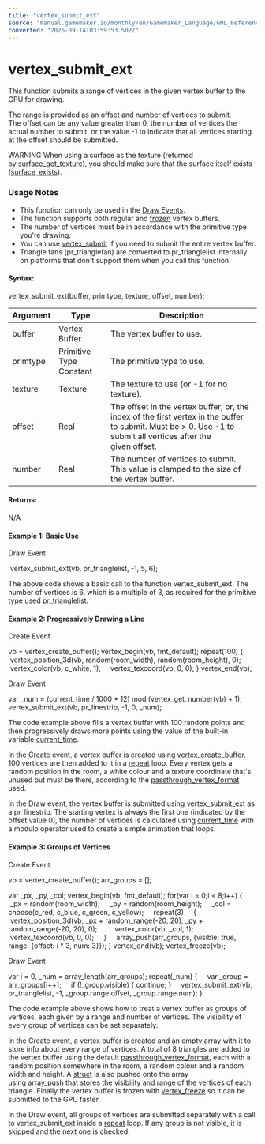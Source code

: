 ```yaml
---
title: "vertex_submit_ext"
source: "manual.gamemaker.io/monthly/en/GameMaker_Language/GML_Reference/Drawing/Primitives/vertex_submit_ext.htm"
converted: "2025-09-14T03:59:53.502Z"
---
```


# vertex\_submit\_ext

This function submits a range of vertices in the given vertex buffer to the GPU for drawing.

The range is provided as an offset and number of vertices to submit. The offset can be any value greater than 0, the number of vertices the actual number to submit, or the value \-1 to indicate that all vertices starting at the offset should be submitted.

WARNING When using a surface as the texture (returned by [surface\_get\_texture](../Surfaces/surface_get_texture.md)), you should make sure that the surface itself exists ([surface\_exists](../Surfaces/surface_exists.md)).

### Usage Notes

-   This function can only be used in the [Draw Events](../../../../The_Asset_Editors/Object_Properties/Draw_Events.md).
-   The function supports both regular and [frozen](../../../../../../../GameMaker_Language/GML_Reference/Drawing/Primitives/vertex_freeze.md) vertex buffers.
-   The number of vertices must be in accordance with the primitive type you're drawing.
-   You can use [vertex\_submit](../../../../../../../GameMaker_Language/GML_Reference/Drawing/Primitives/vertex_submit.md) if you need to submit the entire vertex buffer.
-   Triangle fans (pr\_trianglefan) are converted to pr\_trianglelist internally on platforms that don't support them when you call this function.

#### Syntax:

vertex\_submit\_ext(buffer, primtype, texture, offset, number);

| Argument | Type | Description |
| --- | --- | --- |
| buffer | Vertex Buffer | The vertex buffer to use. |
| primtype | Primitive Type Constant | The primitive type to use. |
| texture | Texture | The texture to use (or -1 for no texture). |
| offset | Real | The offset in the vertex buffer, or, the index of the first vertex in the buffer to submit. Must be > 0. Use -1 to submit all vertices after the given offset. |
| number | Real | The number of vertices to submit. This value is clamped to the size of the vertex buffer. |

#### Returns:

N/A

#### Example 1: Basic Use

Draw Event

 vertex\_submit\_ext(vb, pr\_trianglelist, -1, 5, 6);

The above code shows a basic call to the function vertex\_submit\_ext. The number of vertices is 6, which is a multiple of 3, as required for the primitive type used pr\_trianglelist.

#### Example 2: Progressively Drawing a Line

Create Event

vb = vertex\_create\_buffer();
vertex\_begin(vb, fmt\_default);
repeat(100)
{
    vertex\_position\_3d(vb, random(room\_width), random(room\_height), 0);
    vertex\_color(vb, c\_white, 1);
    vertex\_texcoord(vb, 0, 0);
}
vertex\_end(vb);

Draw Event

var \_num = (current\_time / 1000 \* 12) mod (vertex\_get\_number(vb) + 1);
vertex\_submit\_ext(vb, pr\_linestrip, -1, 0, \_num);

The code example above fills a vertex buffer with 100 random points and then progressively draws more points using the value of the built-in variable [current\_time](../../Maths_And_Numbers/Date_And_Time/current_time.md).

In the Create event, a vertex buffer is created using [vertex\_create\_buffer](vertex_create_buffer.md). 100 vertices are then added to it in a [repeat](../../../GML_Overview/Language_Features/repeat.md) loop. Every vertex gets a random position in the room, a white colour and a texture coordinate that's unused but must be there, according to the [passthrough\_vertex\_format](../../../../Additional_Information/Guide_To_Primitives_And_Vertex_Building.htm#passthrough_vertex_format) used.

In the Draw event, the vertex buffer is submitted using vertex\_submit\_ext as a pr\_linestrip. The starting vertex is always the first one (indicated by the offset value 0), the number of vertices is calculated using [current\_time](../../Maths_And_Numbers/Date_And_Time/current_time.md) with a modulo operator used to create a simple animation that loops.

#### Example 3: Groups of Vertices

Create Event

vb = vertex\_create\_buffer();
arr\_groups = \[\];

var \_px, \_py, \_col;
vertex\_begin(vb, fmt\_default);
for(var i = 0;i < 8;i++)
{
    \_px = random(room\_width);
    \_py = random(room\_height);
    \_col = choose(c\_red, c\_blue, c\_green, c\_yellow);
    repeat(3)
    {
        vertex\_position\_3d(vb, \_px + random\_range(-20, 20), \_py + random\_range(-20, 20), 0);
        vertex\_color(vb, \_col, 1);
        vertex\_texcoord(vb, 0, 0);
    }
    array\_push(arr\_groups, {visible: true, range: {offset: i \* 3, num: 3}});
}
vertex\_end(vb);
vertex\_freeze(vb);

Draw Event

var i = 0, \_num = array\_length(arr\_groups);
repeat(\_num)
{
    var \_group = arr\_groups\[i++\];
    if (!\_group.visible) { continue; }
    vertex\_submit\_ext(vb, pr\_trianglelist, -1, \_group.range.offset, \_group.range.num);
}

The code example above shows how to treat a vertex buffer as groups of vertices, each given by a range and number of vertices. The visibility of every group of vertices can be set separately.

In the Create event, a vertex buffer is created and an empty array with it to store info about every range of vertices. A total of 8 triangles are added to the vertex buffer using the default [passthrough\_vertex\_format](../../../../Additional_Information/Guide_To_Primitives_And_Vertex_Building.htm#passthrough_vertex_format), each with a random position somewhere in the room, a random colour and a random width and height. A [struct](../../../GML_Overview/Structs.md) is also pushed onto the array using [array\_push](../../Variable_Functions/array_push.md) that stores the visibility and range of the vertices of each triangle. Finally the vertex buffer is frozen with [vertex\_freeze](../../../../../../../GameMaker_Language/GML_Reference/Drawing/Primitives/vertex_freeze.md) so it can be submitted to the GPU faster.

In the Draw event, all groups of vertices are submitted separately with a call to vertex\_submit\_ext inside a [repeat](../../../GML_Overview/Language_Features/repeat.md) loop. If any group is not visible, it is skipped and the next one is checked.